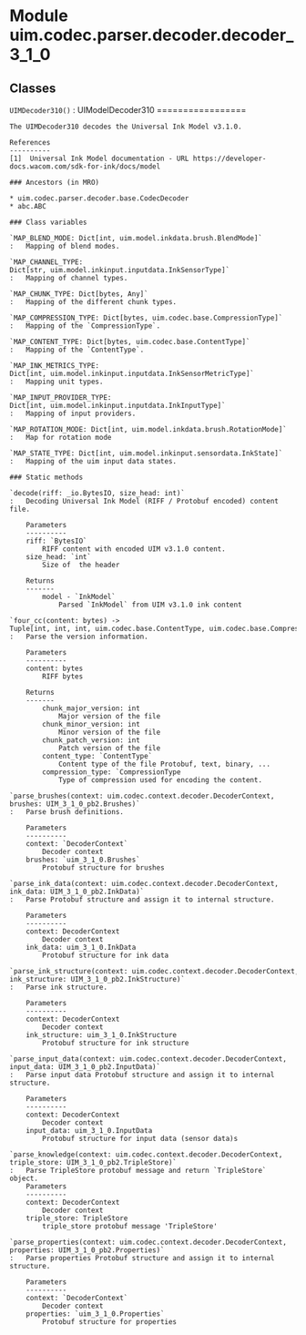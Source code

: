 Module uim.codec.parser.decoder.decoder_3_1_0
=============================================

Classes
-------

`UIMDecoder310()`
:   UIModelDecoder310
    =================
    
    The UIMDecoder310 decodes the Universal Ink Model v3.1.0.
    
    References
    ----------
    [1]  Universal Ink Model documentation - URL https://developer-docs.wacom.com/sdk-for-ink/docs/model

    ### Ancestors (in MRO)

    * uim.codec.parser.decoder.base.CodecDecoder
    * abc.ABC

    ### Class variables

    `MAP_BLEND_MODE: Dict[int, uim.model.inkdata.brush.BlendMode]`
    :   Mapping of blend modes.

    `MAP_CHANNEL_TYPE: Dict[str, uim.model.inkinput.inputdata.InkSensorType]`
    :   Mapping of channel types.

    `MAP_CHUNK_TYPE: Dict[bytes, Any]`
    :   Mapping of the different chunk types.

    `MAP_COMPRESSION_TYPE: Dict[bytes, uim.codec.base.CompressionType]`
    :   Mapping of the `CompressionType`.

    `MAP_CONTENT_TYPE: Dict[bytes, uim.codec.base.ContentType]`
    :   Mapping of the `ContentType`.

    `MAP_INK_METRICS_TYPE: Dict[int, uim.model.inkinput.inputdata.InkSensorMetricType]`
    :   Mapping unit types.

    `MAP_INPUT_PROVIDER_TYPE: Dict[int, uim.model.inkinput.inputdata.InkInputType]`
    :   Mapping of input providers.

    `MAP_ROTATION_MODE: Dict[int, uim.model.inkdata.brush.RotationMode]`
    :   Map for rotation mode

    `MAP_STATE_TYPE: Dict[int, uim.model.inkinput.sensordata.InkState]`
    :   Mapping of the uim input data states.

    ### Static methods

    `decode(riff: _io.BytesIO, size_head: int)`
    :   Decoding Universal Ink Model (RIFF / Protobuf encoded) content file.
        
        Parameters
        ----------
        riff: `BytesIO`
            RIFF content with encoded UIM v3.1.0 content.
        size_head: `int`
            Size of  the header
        
        Returns
        -------
            model - `InkModel`
                Parsed `InkModel` from UIM v3.1.0 ink content

    `four_cc(content: bytes) ‑> Tuple[int, int, int, uim.codec.base.ContentType, uim.codec.base.CompressionType]`
    :   Parse the version information.
        
        Parameters
        ----------
        content: bytes
            RIFF bytes
        
        Returns
        -------
            chunk_major_version: int
                Major version of the file
            chunk_minor_version: int
                Minor version of the file
            chunk_patch_version: int
                Patch version of the file
            content_type: `ContentType`
                Content type of the file Protobuf, text, binary, ...
            compression_type: `CompressionType
                Type of compression used for encoding the content.

    `parse_brushes(context: uim.codec.context.decoder.DecoderContext, brushes: UIM_3_1_0_pb2.Brushes)`
    :   Parse brush definitions.
        
        Parameters
        ----------
        context: `DecoderContext`
            Decoder context
        brushes: `uim_3_1_0.Brushes`
            Protobuf structure for brushes

    `parse_ink_data(context: uim.codec.context.decoder.DecoderContext, ink_data: UIM_3_1_0_pb2.InkData)`
    :   Parse Protobuf structure and assign it to internal structure.
        
        Parameters
        ----------
        context: DecoderContext
            Decoder context
        ink_data: uim_3_1_0.InkData
            Protobuf structure for ink data

    `parse_ink_structure(context: uim.codec.context.decoder.DecoderContext, ink_structure: UIM_3_1_0_pb2.InkStructure)`
    :   Parse ink structure.
        
        Parameters
        ----------
        context: DecoderContext
            Decoder context
        ink_structure: uim_3_1_0.InkStructure
            Protobuf structure for ink structure

    `parse_input_data(context: uim.codec.context.decoder.DecoderContext, input_data: UIM_3_1_0_pb2.InputData)`
    :   Parse input data Protobuf structure and assign it to internal structure.
        
        Parameters
        ----------
        context: DecoderContext
            Decoder context
        input_data: uim_3_1_0.InputData
            Protobuf structure for input data (sensor data)s

    `parse_knowledge(context: uim.codec.context.decoder.DecoderContext, triple_store: UIM_3_1_0_pb2.TripleStore)`
    :   Parse TripleStore protobuf message and return `TripleStore` object.
        Parameters
        ----------
        context: DecoderContext
            Decoder context
        triple_store: TripleStore
            triple_store protobuf message 'TripleStore'

    `parse_properties(context: uim.codec.context.decoder.DecoderContext, properties: UIM_3_1_0_pb2.Properties)`
    :   Parse properties Protobuf structure and assign it to internal structure.
        
        Parameters
        ----------
        context: `DecoderContext`
            Decoder context
        properties: `uim_3_1_0.Properties`
            Protobuf structure for properties